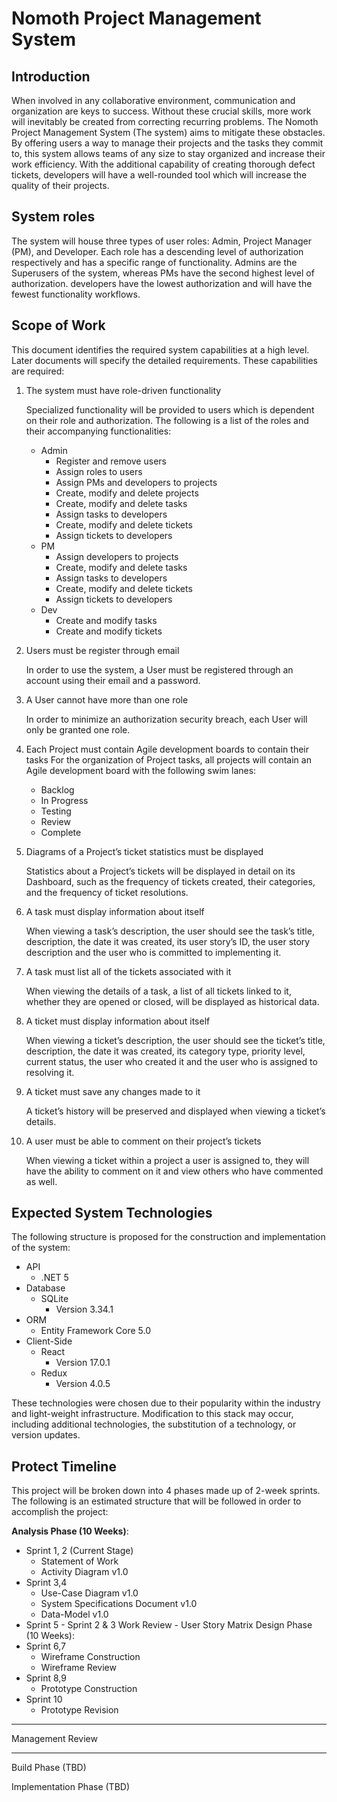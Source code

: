# Nomoth Project Management System

## Introduction

When involved in any collaborative environment, communication and organization are keys to success. Without these crucial skills, more work will inevitably be created from correcting recurring problems. The Nomoth Project Management System (The system) aims to mitigate these obstacles. By offering users a way to manage their projects and the tasks they commit to, this system allows teams of any size to stay organized and increase their work efficiency. With the additional capability of creating thorough defect tickets, developers will have a well-rounded tool which will increase the quality of their projects.

## System roles

The system will house three types of user roles: Admin, Project Manager (PM), and Developer. Each role has a descending level of authorization respectively and has a specific range of functionality. Admins are the Superusers of the system, whereas PMs have the second highest level of authorization. developers have the lowest authorization and will have the fewest functionality workflows.

## Scope of Work

This document identifies the required system capabilities at a high level. Later documents will specify the detailed requirements. These capabilities are required:

1. The system must have role-driven functionality

   Specialized functionality will be provided to users which is dependent on their role and authorization. The following is a list of the roles and their accompanying functionalities:

   - Admin
     - Register and remove users
     - Assign roles to users
     - Assign PMs and developers to projects
     - Create, modify and delete projects
     - Create, modify and delete tasks
     - Assign tasks to developers
     - Create, modify and delete tickets
     - Assign tickets to developers
   - PM
     - Assign developers to projects
     - Create, modify and delete tasks
     - Assign tasks to developers
     - Create, modify and delete tickets
     - Assign tickets to developers
   - Dev
     - Create and modify tasks
     - Create and modify tickets

2. Users must be register through email

   In order to use the system, a User must be registered through an account using their email and a password.

3. A User cannot have more than one role

   In order to minimize an authorization security breach, each User will only be granted one role.

4. Each Project must contain Agile development boards to contain their tasks
   For the organization of Project tasks, all projects will contain an Agile development board with the following swim lanes:
   - Backlog
   - In Progress
   - Testing
   - Review
   - Complete
5. Diagrams of a Project’s ticket statistics must be displayed

   Statistics about a Project’s tickets will be displayed in detail on its Dashboard, such as the frequency of tickets created, their categories, and the frequency of ticket resolutions.

6. A task must display information about itself

   When viewing a task’s description, the user should see the task’s title, description, the date it was created, its user story’s ID, the user story description and the user who is committed to implementing it.

7. A task must list all of the tickets associated with it

   When viewing the details of a task, a list of all tickets linked to it, whether they are opened or closed, will be displayed as historical data.

8. A ticket must display information about itself

   When viewing a ticket’s description, the user should see the ticket’s title, description, the date it was created, its category type, priority level, current status, the user who created it and the user who is assigned to resolving it.

9. A ticket must save any changes made to it

   A ticket’s history will be preserved and displayed when viewing a ticket’s details.

10. A user must be able to comment on their project’s tickets

    When viewing a ticket within a project a user is assigned to, they will have the ability to comment on it and view others who have commented as well.

## Expected System Technologies

The following structure is proposed for the construction and implementation of the system:

- API
  - .NET 5
- Database
  - SQLite
    - Version 3.34.1
- ORM
  - Entity Framework Core 5.0
- Client-Side
  - React
    - Version 17.0.1
  - Redux
    - Version 4.0.5

These technologies were chosen due to their popularity within the industry and light-weight infrastructure. Modification to this stack may occur, including additional technologies, the substitution of a technology, or version updates.

## Protect Timeline

This project will be broken down into 4 phases made up of 2-week sprints. The following is an estimated structure that will be followed in order to accomplish the project:

**Analysis Phase (10 Weeks)**:

- Sprint 1, 2 (Current Stage)
  - Statement of Work
  - Activity Diagram v1.0
- Sprint 3,4
  - Use-Case Diagram v1.0
  - System Specifications Document v1.0
  - Data-Model v1.0
- Sprint 5 - Sprint 2 & 3 Work Review - User Story Matrix
  Design Phase (10 Weeks):
- Sprint 6,7
  - Wireframe Construction
  - Wireframe Review
- Sprint 8,9
  - Prototype Construction
- Sprint 10
  - Prototype Revision

---

Management Review

---

Build Phase (TBD)

Implementation Phase (TBD)
